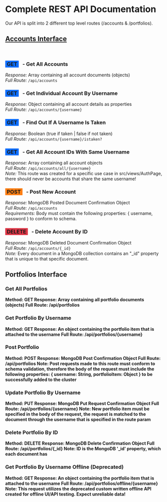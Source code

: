 # Complete REST API Documentation

Our API is split into 2 different top level routes (/accounts & /portfolios).

## <span style="text-decoration: underline;">Accounts Interface<span>

<br>

### <b><span style="background-color: #0d6efd; padding: 1px 5px 1px 5px; margin-right: 8px;">GET</span> - Get All Accounts</b>
<i>Response:</i> Array containing all account documents (objects)
<br>
<i>Full Route:</i> ```/api/accounts```

### <b><span style="background-color: #0d6efd; padding: 1px 5px 1px 5px; margin-right: 8px;">GET</span> - Get Individual Account By Username</b>
<i>Response:</i> Object containing all account details as properties
<br>
<i>Full Route:</i> ```/api/accounts/{username}```

### <b><span style="background-color: #0d6efd; padding: 1px 5px 1px 5px; margin-right: 8px;">GET</span> - Find Out If A Username Is Taken</b>
<i>Response:</i> Boolean (true if taken | false if not taken)
<br>
<i>Full Route:</i> ```/api/accounts/{username}/istaken?```

### <b><span style="background-color: #0d6efd; padding: 1px 5px 1px 5px; margin-right: 8px;">GET</span> - Get All Account IDs With Same Username</b>
<i>Response:</i> Array containing all account objects
<br>
<i>Full Route:</i> ```/api/accounts/all/{username}```
<br>
<i>Note:</i> This route was created for a specific use case in src/views/AuthPage, there should never be accounts that share the same username!

### <b><span style="background-color: #fd7e14; padding: 1px 5px 1px 5px; margin-right: 8px;">POST</span> - Post New Account</b>
<i>Response:</i> MongoDB Posted Document Confirmation Object
<br>
<i>Full Route:</i> ```/api/accounts```
<br>
<i>Requirements:</i> Body must contain the following properties: { username, password } to conform to schema.

### <b><span style="background-color: #dc3545; padding: 1px 5px 1px 5px; margin-right: 8px;">DELETE</span> - Delete Account By ID</b>
<i>Response:</i> MongoDB Deleted Document Confirmation Object
<br>
<i>Full Route:</i> ```/api/accounts/{_id}```
<br>
<i>Note:</i> Every document in a MongoDB collection contains an "_id" property that is unique to that specific document.

## Portfolios Interface

### <b>Get All Portfolios
Method: GET
Response: Array containing all portfolio documents (objects)
Full Route: /api/portfolios

### <b>Get Portfolio By Username
Method: GET
Response: An object containing the portfolio item that is attached to the username
Full Route: /api/portfolios/{username}

### <b>Post Portfolio
Method: POST
Response: MongoDB Post Confirmation Object
Full Route: /api/portfolios
Note: Post requests made to this route must conform to schema validation, therefore the body of the request must include the following properties: { username: String, portfolioItem: Object } to be successfully added to the cluster

### <b>Update Portfolio By Username
Method: PUT
Response: MongoDB Put Request Confirmation Object
Full Route: /api/portfolios/{username}
Note: New portfolio item must be specified in the body of the request, the request is matched to the document through the username that is specified in the route param

### <b>Delete Portfolio By ID
Method: DELETE
Response: MongoDB Delete Confirmation Object
Full Route: /api/portfolios/{_id}
Note: ID is the MongoDB '_id' property, which each document has

### <b>Get Portfolio By Username Offline (Deprecated)
Method: GET
Response: An object containing the portfolio item that is attached to the username
Full Route: /api/portfolios/offline/{username}
Note: This request utilizes the deprecated custom written offline API created for offline UI/API testing. Expect unreliable data!




